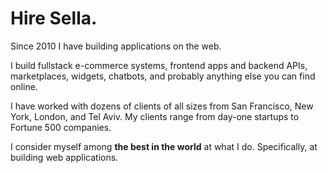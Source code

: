<h1> Hire Sella. </h1>

<p> Since 2010 I have building applications on the web. </p>

<p> I build fullstack e-commerce systems, frontend apps and backend APIs, marketplaces, widgets, chatbots, and probably anything else you can find online. </p>

<p> I have worked with dozens of clients of all sizes from San Francisco, New York, London, and Tel Aviv. My clients range from day-one startups to Fortune 500 companies. </p>

<p> I consider myself among <b>the best in the world</b> at what I do. Specifically, at building web applications.</p>